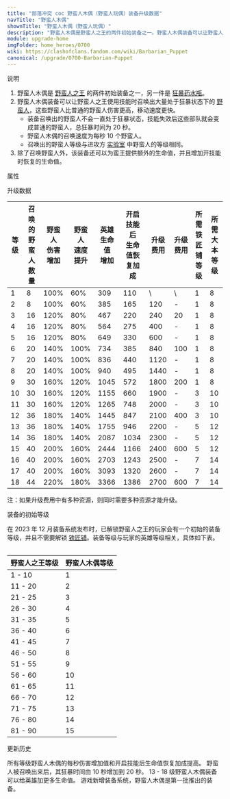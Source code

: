 ```yaml
---
title: "部落冲突 coc 野蛮人木偶（野蛮人玩偶）装备升级数据"
navTitle: "野蛮人木偶"
shownTitle: "野蛮人木偶（野蛮人玩偶）"
description: "野蛮人木偶是野蛮人之王的两件初始装备之一。野蛮人木偶装备可以让野蛮人之王使用技能时召唤出大量处于狂暴状态下的野蛮人，这些野蛮人比普通的野蛮人伤害更高，移动速度更快。"
module: upgrade-home
imgFolder: home_heroes/0700
wiki: https://clashofclans.fandom.com/wiki/Barbarian_Puppet
canonical: /upgrade/0700-Barbarian-Puppet
---
```


<UnitInfo :folder="$frontmatter.imgFolder" imgSrc="Barbarian_Puppet_info.png" :imgAlt="$frontmatter.navTitle" description="召唤一群狂暴野蛮人。" />

<SmallTitle>说明</SmallTitle>

1. 野蛮人木偶是 [野蛮人之王](/upgrade/0200-Barbarian-King) 的两件初始装备之一，另一件是 [狂暴药水瓶](/upgrade/0701-Rage-Vial)。
2. 野蛮人木偶装备可以让野蛮人之王使用技能时召唤出大量处于狂暴状态下的 [野蛮人](/upgrade/0000-Barbarian)，这些野蛮人比普通的野蛮人伤害更高，移动速度更快。
   - 装备召唤出的野蛮人不会一直处于狂暴状态，技能失效后这些部队就会变成普通的野蛮人，总狂暴时间为 20 秒。
   - 野蛮人木偶的召唤速度为每秒 10 个野蛮人。
   - 召唤出的野蛮人等级与进攻方 [实验室](/upgrade/0483-Laboratory) 中野蛮人的等级相同。
3. 除了召唤野蛮人外，该装备还可以为蛮王提供额外的生命值，并且增加开技能时恢复的生命值。

<SmallTitle>属性</SmallTitle>

<UnitProperties>
    <UnitProperty pKey="技能类型" pValue="主动技能" />
    <UnitProperty pKey="装备稀有度" pValue="普通" />
    <UnitProperty pKey="解锁条件" pValue="有野蛮人之王即可" />
</UnitProperties>

<SmallTitle>升级数据</SmallTitle>

<script setup>
const tableExtraInfo = [
    {
        "column": 6,
        "type": "cost",
        "icon": "Shiny_Ore",
        "noGoldPass": true
    },
    {
        "column": 7,
        "type": "cost",
        "icon": "Glowy_Ore",
        "noGoldPass": true
    }
];
</script>

<UnitTable :tableExtraInfo="tableExtraInfo">

| 等级 |召唤的<br>野蛮人数量|野蛮人<br>伤害增加|野蛮人<br>速度提升|英雄生命值<br>增加|开启技能后<br>生命值恢复加成|升级费用|升级费用|所需<br>铁匠铺等级|所需<br>大本等级|
| ---- |       ---        |       ---       |       ---       |       ---      |            ---           |   ---  |  ---  |       ---      |       ---     |
|   1  |         8        |       100%      |        60%      |       309      |            110           |    \   |   \   |        1       |        8      |
|   2  |         8        |       100%      |        60%      |       385      |            165           |   120  |   -   |        1       |        8      |
|   3  |        16        |       120%      |        80%      |       467      |            220           |   240  |   20  |        1       |        8      |
|   4  |        16        |       120%      |        80%      |       564      |            275           |   400  |   -   |        1       |        8      |
|   5  |        16        |       120%      |        80%      |       649      |            330           |   600  |   -   |        1       |        8      |
|   6  |        20        |       140%      |       100%      |       734      |            385           |   840  |  100  |        1       |        8      |
|   7  |        20        |       140%      |       100%      |       836      |            440           |  1120  |   -   |        1       |        8      |
|   8  |        20        |       140%      |       100%      |       940      |            495           |  1440  |   -   |        1       |        8      |
|   9  |        30        |       160%      |       120%      |      1045      |            572           |  1800  |  200  |        1       |        8      |
|  10  |        30        |       160%      |       120%      |      1155      |            660           |  1900  |   -   |        3       |       10      |
|  11  |        30        |       160%      |       120%      |      1265      |            748           |  2000  |   -   |        3       |       10      |
|  12  |        36        |       180%      |       140%      |      1445      |            847           |  2100  |  400  |        3       |       10      |
|  13  |        36        |       180%      |       140%      |      1755      |            946           |  2200  |   -   |        5       |       12      |
|  14  |        36        |       180%      |       140%      |      2087      |           1034           |  2300  |   -   |        5       |       12      |
|  15  |        40        |       200%      |       160%      |      2444      |           1166           |  2400  |  600  |        5       |       12      |
|  16  |        40        |       200%      |       160%      |      2703      |           1243           |  2500  |   -   |        7       |       14      |
|  17  |        40        |       200%      |       160%      |      3093      |           1320           |  2600  |   -   |        7       |       14      |
|  18  |        44        |       220%      |       180%      |      3366      |           1386           |  2700  |  600  |        7       |       14      |
</UnitTable>

注：如果升级费用中有多种资源，则同时需要多种资源才能升级。

<SmallTitle>装备的初始等级</SmallTitle>

在 2023 年 12 月装备系统发布时，已解锁野蛮人之王的玩家会有一个初始的装备等级，并且不需要解锁 [铁匠铺](/upgrade/0488-Blacksmith)。装备等级与玩家的英雄等级相关，具体如下表。

<Table maxWidth="25rem">

| 野蛮人之王等级 | 野蛮人木偶等级 |
|      ---      |      ---     |
|     1 - 10    |       1      |
|    11 - 20    |       2      |
|    21 - 25    |       3      |
|    26 - 30    |       4      |
|    31 - 35    |       5      |
|    36 - 40    |       6      |
|    41 - 45    |       7      |
|    46 - 50    |       8      |
|    51 - 55    |       9      |
|    56 - 60    |      10      |
|    61 - 65    |      11      |
|    66 - 70    |      12      |
|    71 - 75    |      13      |
|    76 - 80    |      14      |
|    81 - 90    |      15      |
</Table>

<SmallTitle>更新历史</SmallTitle>

<Timeline>
    <TimelineItem date="2025/02/10">
        <TimelineRow>所有等级野蛮人木偶的每秒伤害增加值和开启技能后生命值恢复加成提高。</TimelineRow>
    </TimelineItem>
    <TimelineItem date="2024/09/09">
        <TimelineRow>野蛮人被召唤出来后，其狂暴时间由 10 秒增加到 20 秒。</TimelineRow>
        <TimelineRow>13 - 18 级野蛮人木偶装备可以给英雄加更多生命值。</TimelineRow>
    </TimelineItem>
    <TimelineItem date="2023/12/12">
        <TimelineRow>游戏新增装备系统，野蛮人木偶是第一批推出的装备。</TimelineRow>
    </TimelineItem>
    <TimelineItem :historyBottom="true" />
</Timeline>